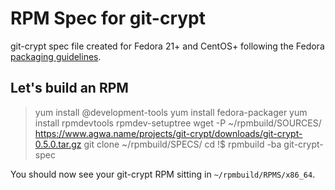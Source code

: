 # RPM Spec for git-crypt 
git-crypt spec file created for Fedora 21+ and CentOS+ following the Fedora [packaging guidelines](https://fedoraproject.org/wiki/Packaging:Guidelines?rd=Packaging/Guidelinesa).

## Let's build an RPM
> yum install @development-tools
> yum install fedora-packager
> yum install rpmdevtools
> rpmdev-setuptree
> wget -P ~/rpmbuild/SOURCES/ https://www.agwa.name/projects/git-crypt/downloads/git-crypt-0.5.0.tar.gz
> git clone ~/rpmbuild/SPECS/
> cd !$
> rpmbuild -ba git-crypt-spec

You should now see your git-crypt RPM sitting in `~/rpmbuild/RPMS/x86_64`.
